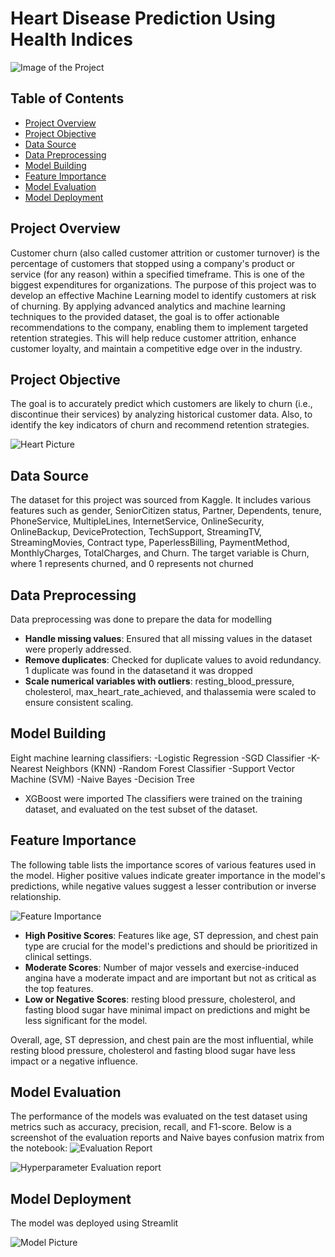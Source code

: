 # Heart Disease Prediction Using Health Indices

![Image of the Project](image_1.jpg)



## Table of Contents
- [Project Overview](#project-overview)
- [Project Objective](#project-objective)
- [Data Source](#data-source)
- [Data Preprocessing](#data-preprocessing)
- [Model Building](#model-building)
- [Feature Importance](#feature-importance)
- [Model Evaluation](#model-evaluation)
- [Model Deployment](#model-deployment)


## Project Overview
Customer churn (also called customer attrition or customer turnover) is the percentage of customers that stopped 
using a company's product or service (for any reason) within a specified timeframe. This is one of the biggest 
expenditures for organizations. The purpose of this project was to develop an effective Machine Learning model 
to identify customers at risk of churning. By applying advanced analytics and machine learning techniques to the 
provided dataset, the goal is to offer actionable recommendations to the company, enabling them to implement targeted 
retention strategies. This will help reduce customer attrition, enhance customer loyalty, and maintain a competitive 
edge over in the industry.


## Project Objective
The goal is to accurately predict which customers are likely to churn (i.e., discontinue their services) by analyzing 
historical customer data. Also, to identify the key indicators of churn and recommend retention strategies.

![Heart Picture](image_2.jpg)


## Data Source
The dataset for this project was sourced from Kaggle. It includes various features such as gender, SeniorCitizen status,
Partner, Dependents, tenure, PhoneService, MultipleLines, InternetService, OnlineSecurity, OnlineBackup, DeviceProtection, 
TechSupport, StreamingTV, StreamingMovies, Contract type, PaperlessBilling, PaymentMethod, MonthlyCharges, TotalCharges, 
and Churn. The target variable is Churn, where 1 represents churned, and 0 represents not churned


## Data Preprocessing
Data preprocessing was done to prepare the data for modelling
- **Handle missing values**: Ensured that all missing values in the dataset were properly addressed.
- **Remove duplicates**: Checked for duplicate values to avoid redundancy. 1 duplicate was found in the datasetand it was dropped
- **Scale numerical variables with outliers**: resting_blood_pressure, cholesterol, max_heart_rate_achieved, and thalassemia were scaled to ensure consistent scaling.


## Model Building
Eight machine learning classifiers:
-Logistic Regression
-SGD Classifier
-K-Nearest Neighbors (KNN)
-Random Forest Classifier
-Support Vector Machine (SVM)
-Naive Bayes
-Decision Tree 
- XGBoost were imported
The classifiers were trained on the training dataset, and evaluated on the test subset of the dataset.


## Feature Importance
The following table lists the importance scores of various features used in the model. Higher positive values indicate greater importance 
in the model's predictions, while negative values suggest a lesser contribution or inverse relationship.

![Feature Importance](image_4.jpg)

- **High Positive Scores**: Features like age, ST depression, and chest pain type are crucial for the model's predictions and should be prioritized in clinical settings.
- **Moderate Scores**: Number of major vessels and exercise-induced angina have a moderate impact and are important but not as critical as the top features.
- **Low or Negative Scores**: resting blood pressure, cholesterol, and fasting blood sugar have minimal impact on predictions and might be less significant for the model.

Overall, age, ST depression, and chest pain are the most influential, while resting blood pressure, cholesterol and fasting blood sugar have less impact or a negative influence.


## Model Evaluation
The performance of the models was evaluated on the test dataset using metrics such as accuracy, precision, recall, and F1-score.
Below is a screenshot of the evaluation reports and Naive bayes confusion matrix from the notebook:
![Evaluation Report](image_6.jpg)

![Hyperparameter Evaluation report](image_7.jpg)


## Model Deployment
The model was deployed using Streamlit

![Model Picture](image.8.jpg)
